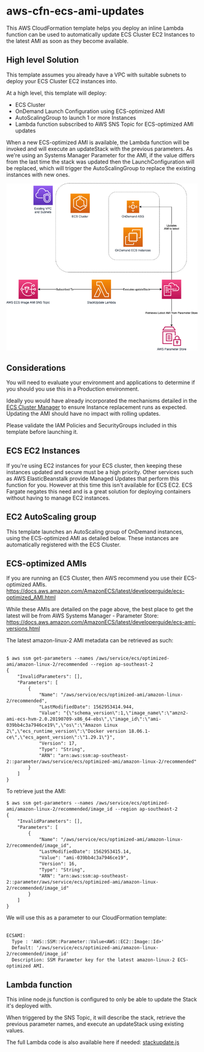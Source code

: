 # aws-cfn-ecs-ami-updates

This AWS CloudFormation template helps you deploy an inline Lambda function can be used to automatically update ECS Cluster EC2 Instances to the latest AMI as soon as they become available.

## High level Solution

This template assumes you already have a VPC with suitable subnets to deploy your ECS Cluster EC2 instances into.

At a high level, this template will deploy:
* ECS Cluster
* OnDemand Launch Configuration using ECS-optimized AMI
* AutoScalingGroup to launch 1 or more Instances
* Lambda function subscribed to AWS SNS Topic for ECS-optimized AMI updates

When a new ECS-optimized AMI is available, the Lambda function will be invoked and will execute an updateStack with the previous parameters.  As we're using an Systems Manager Parameter for the AMI, if the value differs from the last time the stack was updated then the LaunchConfiguration will be replaced, which will trigger the AutoScalingGroup to replace the existing instances with new ones.

![Solution Overview](./images/ECS-Auto-update-stack.png)

## Considerations

You will need to evaluate your environment and applications to determine if you should you use this in a Production environment.

Ideally you would have already incorporated the mechanisms detailed in the [ECS Cluster Manager](https://github.com/awslabs/ecs-cluster-manager) to ensure Instance replacement runs as expected. Updating the AMI should have no impact with rolling updates.

Please validate the IAM Policies and SecurityGroups included in this template before launching it.

## ECS EC2 Instances

If you're using EC2 instances for your ECS cluster, then keeping these instances updated and secure must be a high priority.
Other services such as AWS ElasticBeanstalk provide Managed Updates that perform this function for you.  However at this time this isn't available for ECS EC2.  ECS Fargate negates this need and is a great solution for deploying containers without having to manage EC2 instances.

## EC2 AutoScaling group

This template launches an AutoScaling group of OnDemand instances, using the ECS-optimized AMI as detailed below.  These instances are automatically registered with the ECS Cluster.

## ECS-optimized AMIs

If you are running an ECS Cluster, then AWS recommend you use their ECS-optimized AMIs.
https://docs.aws.amazon.com/AmazonECS/latest/developerguide/ecs-optimized_AMI.html

While these AMIs are detailed on the page above, the best place to get the latest will be from AWS Systems Manager - Parameter Store:
https://docs.aws.amazon.com/AmazonECS/latest/developerguide/ecs-ami-versions.html

The latest amazon-linux-2 AMI metadata can be retrieved as such:

```

$ aws ssm get-parameters --names /aws/service/ecs/optimized-ami/amazon-linux-2/recommended --region ap-southeast-2
{
    "InvalidParameters": [],
    "Parameters": [
        {
            "Name": "/aws/service/ecs/optimized-ami/amazon-linux-2/recommended",
            "LastModifiedDate": 1562953414.944,
            "Value": "{\"schema_version\":1,\"image_name\":\"amzn2-ami-ecs-hvm-2.0.20190709-x86_64-ebs\",\"image_id\":\"ami-039bb4c3a7946ce19\",\"os\":\"Amazon Linux 2\",\"ecs_runtime_version\":\"Docker version 18.06.1-ce\",\"ecs_agent_version\":\"1.29.1\"}",
            "Version": 17,
            "Type": "String",
            "ARN": "arn:aws:ssm:ap-southeast-2::parameter/aws/service/ecs/optimized-ami/amazon-linux-2/recommended"
        }
    ]
}

```

To retrieve just the AMI:

```
$ aws ssm get-parameters --names /aws/service/ecs/optimized-ami/amazon-linux-2/recommended/image_id --region ap-southeast-2
{
    "InvalidParameters": [],
    "Parameters": [
        {
            "Name": "/aws/service/ecs/optimized-ami/amazon-linux-2/recommended/image_id",
            "LastModifiedDate": 1562953415.14,
            "Value": "ami-039bb4c3a7946ce19",
            "Version": 16,
            "Type": "String",
            "ARN": "arn:aws:ssm:ap-southeast-2::parameter/aws/service/ecs/optimized-ami/amazon-linux-2/recommended/image_id"
        }
    ]
}

```

We will use this as a parameter to our CloudFormation template:

```

ECSAMI:
  Type : 'AWS::SSM::Parameter::Value<AWS::EC2::Image::Id>'
  Default: '/aws/service/ecs/optimized-ami/amazon-linux-2/recommended/image_id'
  Description: SSM Parameter key for the latest amazon-linux-2 ECS-optimized AMI.

```

## Lambda function

This inline node.js function is configured to only be able to update the Stack it's deployed with.

When triggered by the SNS Topic, it will describe the stack, retrieve the previous parameter names, and execute an updateStack using existing values.

The full Lambda code is also available here if needed: [stackupdate.js](./lambda/stackupdate.js)
